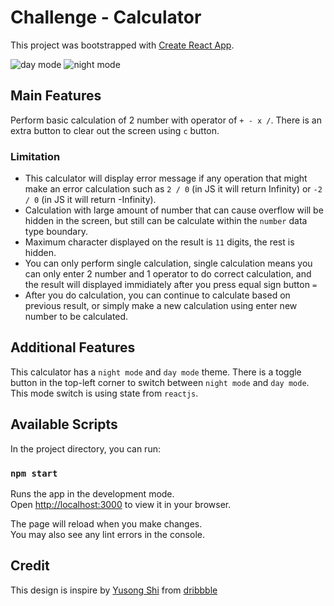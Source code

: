 # Challenge - Calculator

This project was bootstrapped with [Create React App](https://github.com/facebook/create-react-app).

![day mode](https://i.imgur.com/wOVDfqt.png)
![night mode](https://i.imgur.com/DYXTwEU.png)

## Main Features

Perform basic calculation of 2 number with operator of `+ - x /`. There is an extra button to clear out the screen using `c` button.

### Limitation

- This calculator will display error message if any operation that might make an error calculation such as `2 / 0` (in JS it will return Infinity) or `-2 / 0` (in JS it will return -Infinity).
- Calculation with large amount of number that can cause overflow will be hidden in the screen, but still can be calculate within the `number` data type boundary.
- Maximum character displayed on the result is `11` digits, the rest is hidden.
- You can only perform single calculation, single calculation means you can only enter 2 number and 1 operator to do correct calculation, and the result will displayed immidiately after you press equal sign button `=`
- After you do calculation, you can continue to calculate based on previous result, or simply make a new calculation using enter new number to be calculated.

## Additional Features

This calculator has a `night mode` and `day mode` theme. There is a toggle button in the top-left corner to switch between `night mode` and `day mode`. This mode switch is using state from `reactjs`.

## Available Scripts

In the project directory, you can run:

### `npm start`

Runs the app in the development mode.\
Open [http://localhost:3000](http://localhost:3000) to view it in your browser.

The page will reload when you make changes.\
You may also see any lint errors in the console.

## Credit

This design is inspire by [Yusong Shi](https://dribbble.com/jackieshi) from [dribbble](https://dribbble.com/shots/8511065--dailyui-004-Calculator?utm_source=pinterest&utm_campaign=pinterest_shot&utm_content=%23dailyui+%23004+-+Calculator&utm_medium=Social_Share)
